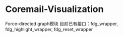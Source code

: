# Coremail-Visualization

Force-directed graph模块
目前已有接口：fdg_wrapper, fdg_highlight_wrapper, fdg_reset_wrapper
